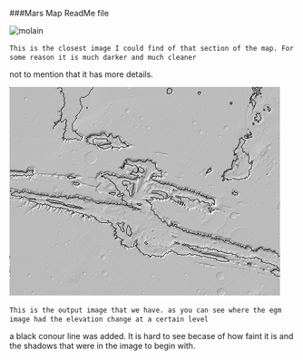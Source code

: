###Mars Map ReadMe file


![molain](./MolaInput.png)

	This is the closest image I could find of that section of the map. For some reason it is much darker and much cleaner
not to mention that it has more details.

![molaout](./MolaOut.png)

	This is the output image that we have. as you can see where the egm image had the elevation change at a certain level
a black conour line was added. It is hard to see becase of how faint it is and the shadows that were in the image to begin with.